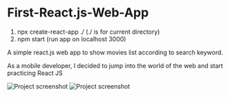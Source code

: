 # First-React.js-Web-App

1. npx create-react-app  ./   (./ is for current directory)
2. npm start (run app on localhost 3000)

A simple react.js web app to show movies list according to search keyword.

As a mobile developer, I decided to jump into the world of the web and start practicing React JS

![Project screenshot](https://user-images.githubusercontent.com/5318790/167866443-ecaa3e87-47da-4504-92a4-c03ef7966051.png)
![Project screenshot](https://user-images.githubusercontent.com/5318790/167866689-0453c0f6-e40f-45fd-8544-89e0c512c066.png)
